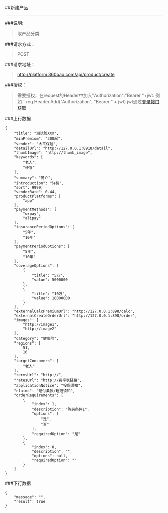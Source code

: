 ##新建产品

------------
###说明:
> 取产品分类

###请求方式：
> POST

###请求地址：
> http://platform.360bao.com/api/product/create

###授权：
> 需要授权，在request的Header中加入"Authorization":"Bearer "+jwt.
  例如：req.Header.Add("Authorization", "Bearer " + jwt)
  jwt通过[登录接口获取](https://github.com/360bao/Manual/blob/master/%E5%BC%80%E6%94%BE%E5%B9%B3%E5%8F%B0/%E9%94%80%E5%94%AE%E7%AE%A1%E7%90%86api/v4/%E8%B4%A6%E5%8F%B7%E6%8E%A7%E5%88%B6/%E7%99%BB%E5%BD%95.md)

###上行数据
```
{
	"title": "测试险XXX",
	"minPremium": "300起",
	"vendor": "太平保险",
	"detailUrl": "http://127.0.0.1:8918/detail",
	"thumbImage": "http://thumb_image",
	"keywords": [
		"老人",
		"便宜"
	],
	"summary": "简介",
	"introduction": "详情",
	"sort": 9999,
	"vendorRate": 0.44,
	"productPlatforms": [
		"app"
	],
	"paymentMethods": [
		"wxpay",
		"alipay"
	],
	"insurancePeriodOptions": [
		"5年",
		"10年"
	],
	"paymentPeriodOptions": [
		"5年",
		"10年"
	],
	"coverageOptions": [
		{
			"title": "5万",
			"value": 5000000
		},
		{
			"title": "10万",
			"value": 10000000
		}
	],
	"externalCalcPremiumUrl": "http://127.0.0.1:898/calc",
	"externalCreateOrderUrl": "http://127.0.0.1:898/order",
	"images": [
		"http://image1",
		"http://image2"
	],
	"category": "健康险",
	"regions": [
		51,
		10
	],
	"targetConsumers": [
		"老人"
	],
	"termsUrl": "http://",
	"ratesUrl": "http://费率表链接",
	"applicationNotice": "投保须知",
	"claims": "赔付条款/理赔须知",
	"orderRequirements": [
		{
			"index": 1,
			"description": "购买条件1",
			"options": [
				"是",
				"否"
			],
			"requiredOption": "是"
		},
		{
			"index": 0,
			"description": "",
			"options": null,
			"requiredOption": ""
		}
	]
}
```

###下行数据
```
{
    "message": "",
    "result": true
}
```